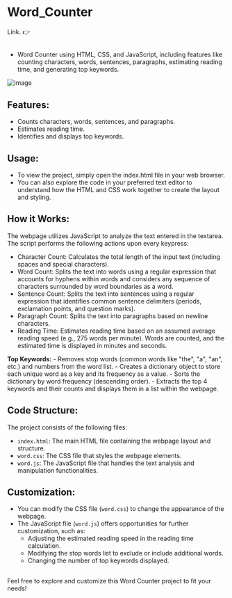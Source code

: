# Word_Counter
Link. 👉 


##
- Word Counter using HTML, CSS, and JavaScript, including features like counting characters, words, sentences, paragraphs, estimating reading time, and generating top keywords.

  
![image](https://github.com/AnubhavKumarGupta/Word_Counter/assets/122034618/f8661d0a-ed0b-4de2-83d6-4d7c9b388d16)




##


## Features:

- Counts characters, words, sentences, and paragraphs.
- Estimates reading time.
- Identifies and displays top keywords.


## 

## Usage:
- To view the project, simply open the index.html file in your web browser.
- You can also explore the code in your preferred text editor to understand how the HTML and CSS work together to create the layout and styling.


## 

## How it Works:

The webpage utilizes JavaScript to analyze the text entered in the textarea. The script performs the following actions upon every keypress:

- Character Count: Calculates the total length of the input text (including spaces and special characters).
- Word Count: Splits the text into words using a regular expression that accounts for hyphens within words and considers any sequence of characters surrounded by word boundaries as a word.
- Sentence Count: Splits the text into sentences using a regular expression that identifies common sentence delimiters (periods, exclamation points, and question marks).
- Paragraph Count: Splits the text into paragraphs based on newline characters.
- Reading Time: Estimates reading time based on an assumed average reading speed (e.g., 275 words per minute). Words are counted, and the estimated time is displayed in minutes and seconds.

**Top Keywords:**
    - Removes stop words (common words like "the", "a", "an", etc.) and numbers from the word list.
    - Creates a dictionary object to store each unique word as a key and its frequency as a value.
    - Sorts the dictionary by word frequency (descending order).
    - Extracts the top 4 keywords and their counts and displays them in a list within the webpage.


## 


## Code Structure:

The project consists of the following files:

* `index.html`: The main HTML file containing the webpage layout and structure.
* `word.css`: The CSS file that styles the webpage elements.
* `word.js`: The JavaScript file that handles the text analysis and manipulation functionalities.

## 

## Customization:

* You can modify the CSS file (`word.css`) to change the appearance of the webpage.
* The JavaScript file (`word.js`) offers opportunities for further customization, such as:
    * Adjusting the estimated reading speed in the reading time calculation.
    * Modifying the stop words list to exclude or include additional words.
    * Changing the number of top keywords displayed.


## 
Feel free to explore and customize this Word Counter project to fit your needs!

